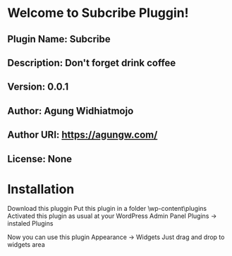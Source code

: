 # Welcome to Subcribe Pluggin!

## Plugin Name: Subcribe
## Description: Don't forget drink coffee
## Version: 0.0.1
## Author: Agung Widhiatmojo
## Author URI: https://agungw.com/
## License: None


# Installation

Download this pluggin
Put this plugin in a folder \wp-content\plugins\
Activated this plugin as usual at your WordPress Admin Panel
Plugins -> instaled Plugins


Now you can use this plugin
Appearance -> Widgets
Just drag and drop to widgets area
